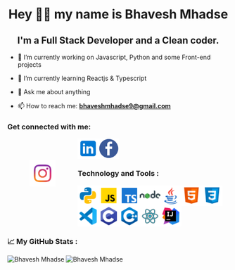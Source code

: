 



<h1 align="center">Hey 👋🏻 my name is Bhavesh Mhadse </h1>



<h2 align="center"> I'm a Full Stack Developer and a Clean coder.</h2>


- 🔭 I’m currently working on Javascript, Python and some Front-end projects
- 🌱 I’m currently learning Reactjs & Typescript


- 💬 Ask me about anything
- 📫 How to reach me: **bhaveshmhadse9@gmail.com**

<h3 align="left">Get connected with me: </h3>

<a href="https://instagram.com/bhaaaavesh__" target="blank">
  <img align="left" alt="Bhavesh's Instagram" width="60vw" src="instagram.png" style="margin: 50px;" />
</a>


<a href="https://www.linkedin.com/in/bhaveshmhadse" target="blank">
  <img align="left" alt="Bhavesh's LinkedIn" width="47vw" src="linkedIn.png" />
</a>

<a href="https://touch.facebook.com/bhavesh.mhadse.7" target="blank">
  <img align="center" alt="Bhavesh's Facebook" width="47vw" src="facebook.png" />
</a>


<h3 align="left"> Technology and Tools :  </h3>

  <img align="left" width="47vw" src="python.png" />
  <img align="left" width="47vw" src="js.png" />
  <img align="left" width="47vw" src="ts.png" />
  <img align="left" width="47vw" src="node.png" />
   <img align = "left" width ="47" src="java.png"/>
  <img align="left" width="47vw" src="html.png" />
  <img align="left" width="47vw" src="css.png" />
  <img align="left" width="47vw" src="vscode.png" />

  <img align="left" width="47vw" src="c.png" />
  <img align="left" width="47vw" src="c++.png" />
  <img align="left" width="47vw" src="react.png" />
  <img align="center" width="47vw" src="intellij.png" />
  











<h3 align="left"> 📈 My GitHub Stats : </h3>
<p>

<img src="https://github-readme-stats.vercel.app/api/top-langs?username=bhaveshmhadse&show_icons=true&theme=dark&locale=en&layout=compact" alt="Bhavesh Mhadse"/>

<img src="https://github-readme-stats.vercel.app/api?username=bhaveshmhadse&show_icons=true&theme=dark&locale=en" alt="Bhavesh Mhadse" />

</p>






